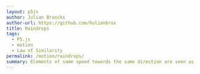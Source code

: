 ```yaml
---  
layout: p5js
author: Julian Broocks
author-url: https://github.com/hulianbrox
title: Raindrops
tags: 
  - P5.js
  - motion
  - Law of Similarity
permalink: /motion/raindrops/
summary: Elements of same speed towards the same direction are seen as a group.
--- 
```

